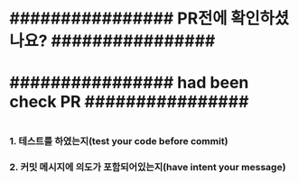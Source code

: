 <h1> ################ PR전에 확인하셨나요? ################ <h1>
<h1> ################ had been check PR ################ <h1>

  ### 1. 테스트를 하였는지(test your code before commit)
  ### 2. 커밋 메시지에 의도가 포함되어있는지(have intent your message)
